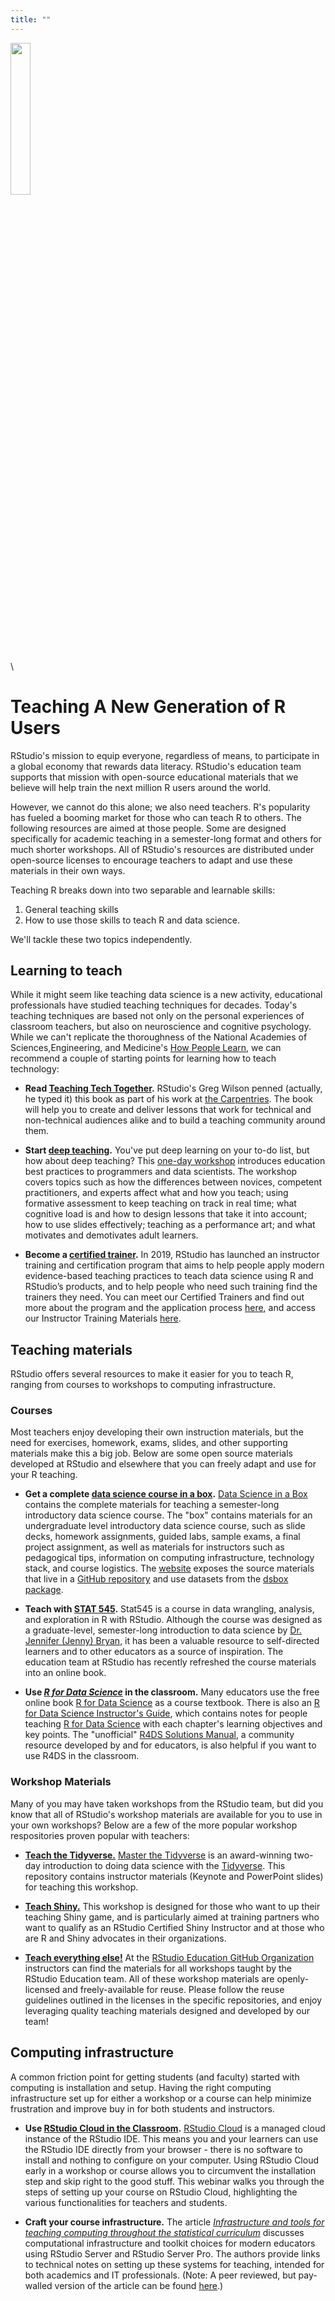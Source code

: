 ```yaml
---
title: ""
---
```


<img src="../images/toothpicks.jpg" style="width:25%">


\

# Teaching A New Generation of R Users

RStudio's mission to equip everyone, regardless of means, to participate in a global economy that rewards data literacy. RStudio's education team supports that mission with open-source educational materials that we believe will help train the next million R users around the world. 

However, we cannot do this alone; we also need teachers. R's popularity has fueled a booming market for those who can teach R to others. The following resources are aimed at those people. Some are designed specifically for academic teaching in a semester-long format and others for much shorter workshops. All of RStudio's resources are distributed under open-source licenses to encourage teachers to adapt and use these materials in their own ways.

Teaching R breaks down into two separable and learnable skills:

1. General teaching skills
2. How to use those skills to teach R and data science.

We'll tackle these two topics independently.

## Learning to teach

While it might seem like teaching data science is a new activity, educational professionals have studied teaching techniques for decades. Today's teaching techniques are based not only on the personal experiences of classroom teachers, but also on neuroscience and cognitive psychology. While we can't replicate the thoroughness of the National Academies of Sciences,Engineering, and Medicine's [How People Learn](https://www.amazon.com/How-People-Learn-II-Learners/dp/0309459648/), we can recommend a couple of starting points for learning how to teach technology:

- **Read [Teaching Tech Together](http://teachtogether.tech).** RStudio's Greg Wilson penned (actually, he typed it) this book as part of his work at [the Carpentries](http://thecarpentries.org). The book will help you to create and deliver lessons that work for technical and non-technical audiences alike and to build a teaching community around them.

- **Start [deep teaching](https://github.com/rstudio-education/deep-teaching).** You've put deep learning on your to-do list, but how about deep teaching? This [one-day workshop](https://github.com/rstudio-education/deep-teaching) introduces education best practices to programmers and data scientists. The workshop covers topics such as how the differences between novices, competent practitioners, and experts affect what and how you teach; using formative assessment to keep teaching on track in real time; what cognitive load is and how to design lessons that take it into account; how to use slides effectively; teaching as a performance art; and what motivates and demotivates adult learners.

- **Become a [certified trainer](https://rstd.io/trainers).** In 2019, RStudio has launched an instructor training and certification program that aims to help people apply modern evidence-based teaching practices to teach data science using R and RStudio’s products, and to help people who need such training find the trainers they need. You can meet our Certified Trainers and find out more about the program and the application process [here](https://rstd.io/trainers), and access our Instructor Training Materials [here](https://drive.google.com/drive/folders/13ohFt3D0EJ5PDbMaWTxnHH-hwA7G0IvY).
  
## Teaching materials

RStudio offers several resources to make it easier for you to teach R, ranging from courses to workshops to computing infrastructure.

### Courses

Most teachers enjoy developing their own instruction materials, but the need for exercises, homework, exams, slides, and other supporting materials make this a big job. Below are some open source materials developed at RStudio and elsewhere that you can freely adapt and use for your R teaching.

- **Get a complete [data science course in a box](https://datasciencebox.org).** [Data Science in a Box](https://datasciencebox.org) contains the complete materials for teaching a semester-long introductory data science course. The "box" contains materials for an undergraduate level introductory data science course, such as slide decks, homework assignments, guided labs, sample exams, a final project assignment, as well as materials for instructors such as pedagogical tips, information on computing infrastructure, technology stack, and course logistics. The [website](https://datasciencebox.org) exposes the source materials that live in a [GitHub repository](https://github.com/rstudio-education/datascience-box) and use datasets from the [dsbox package](https://github.com/rstudio-education/dsbox).

- **Teach with [STAT 545](https://github.com/rstudio-education/stat545-reboot).** 
Stat545 is a course in data wrangling, analysis, and exploration in R with RStudio. Although the course was designed as a graduate-level, semester-long introduction to data science by [Dr. Jennifer (Jenny) Bryan](https://jennybryan.org/), it has been a valuable resource to self-directed learners and to other educators as a source of inspiration. The education team at RStudio has recently refreshed the course materials into an online book.

- **Use [_R for Data Science_](https://r4ds.had.co.nz/) in the classroom.** Many educators use the free online book [R for Data Science](https://r4ds.had.co.nz/) as a course textbook. There is also an [R for Data Science Instructor's Guide](https://github.com/rstudio-education/r4ds-instructors), which contains notes for people teaching [R for Data Science](https://r4ds.had.co.nz/) with each chapter's learning objectives and key points. The "unofficial" [R4DS Solutions Manual](https://jrnold.github.io/r4ds-exercise-solutions/), a community resource developed by and for educators, is also helpful if you want to use R4DS in the classroom.

### Workshop Materials

Many of you may have taken workshops from the RStudio team, but did you know that all of RStudio's workshop materials are available for you to use in your own workshops? Below are a few of the more popular workshop respositories proven popular with teachers:
  
- [**Teach the Tidyverse.**](https://github.com/rstudio-education/master-the-tidyverse-instructors) [Master the Tidyverse](https://github.com/rstudio-education/master-the-tidyverse/) is an award-winning two-day introduction to doing data science with the [Tidyverse](https://www.tidyverse.org/). This repository contains instructor materials (Keynote and PowerPoint slides) for teaching this workshop.

- [**Teach Shiny.**](https://github.com/rstudio-education/teach-shiny) This workshop is designed for those who want to up their teaching Shiny game, and is particularly aimed at training partners who want to qualify as an RStudio Certified Shiny Instructor and at those who are R and Shiny advocates in their organizations.

- [**Teach everything else!**](https://github.com/rstudio-education/) At the [RStudio Education GitHub Organization](https://github.com/rstudio-education/) instructors can find the materials for all workshops taught by the RStudio Education team. All of these workshop materials are openly-licensed and freely-available for reuse. Please follow the reuse guidelines outlined in the licenses in the specific repositories, and enjoy leveraging quality teaching materials designed and developed by our team!


## Computing infrastructure

A common friction point for getting students (and faculty) started with computing is installation and setup. Having the right computing infrastructure set up for either a workshop or a course can help minimize frustration and improve buy in for both students and instructors.

- **Use [RStudio Cloud in the Classroom](https://resources.rstudio.com/webinars/rstudio-cloud-in-the-classroom).** [RStudio Cloud](https://rstudio.cloud/) is a managed cloud instance of the RStudio IDE. This means you and your learners can use the RStudio IDE directly from your browser - there is no software to install and nothing to configure on your computer. Using RStudio Cloud early in a workshop or course allows you to circumvent the installation step and skip right to the good stuff. This webinar walks you through the steps of setting up your course on RStudio Cloud, highlighting the various functionalities for teachers and students.

- **Craft your course infrastructure.** The article [_Infrastructure and tools for teaching computing throughout the statistical curriculum_](https://peerj.com/preprints/3181/) discusses computational infrastructure and toolkit choices for modern educators using RStudio Server and RStudio Server Pro. The authors provide links to technical notes on setting up these systems for teaching, intended for both academics and IT professionals. (Note: A peer reviewed, but pay-walled version of the article can be found [here](https://www.tandfonline.com/doi/full/10.1080/00031305.2017.1397549).)

